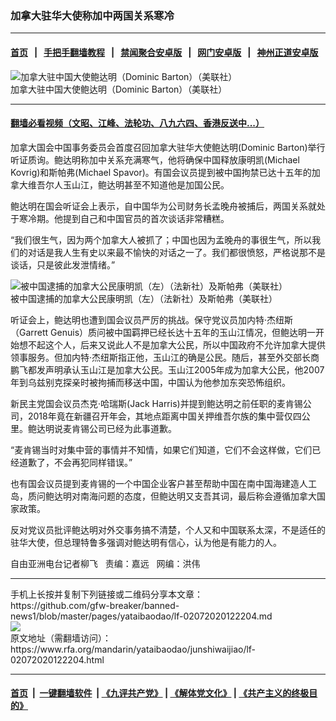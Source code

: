 ### 加拿大驻华大使称加中两国关系寒冷
------------------------

#### [首页](https://github.com/gfw-breaker/banned-news1/blob/master/README.md) &nbsp;&nbsp;|&nbsp;&nbsp; [手把手翻墙教程](https://github.com/gfw-breaker/guides/wiki) &nbsp;&nbsp;|&nbsp;&nbsp; [禁闻聚合安卓版](https://github.com/gfw-breaker/bn-android) &nbsp;&nbsp;|&nbsp;&nbsp; [网门安卓版](https://github.com/oGate2/oGate) &nbsp;&nbsp;|&nbsp;&nbsp; [神州正道安卓版](https://github.com/SzzdOgate/update) 



<div id="headerimg">
 <img alt="加拿大驻中国大使鲍达明（Dominic Barton）（美联社）" src="https://www.rfa.org/mandarin/yataibaodao/junshiwaijiao/lf-02072020122204.html/0207y.jpg/@@images/79f648c2-cae7-4ca3-b032-08d4227174ef.jpeg" title="加拿大驻中国大使鲍达明（Dominic Barton）（美联社）"/>
 <div id="headerimgcontents">
  <div id="headerimgcaption">
   <span>
    加拿大驻中国大使鲍达明（Dominic Barton）（美联社）
   </span>
   <!-- zoomattribute -->
  </div>
  <!-- headerimgcaption -->
 </div>
 <!-- headerimagecontents -->
</div>

<hr/>


#### [翻墙必看视频（文昭、江峰、法轮功、八九六四、香港反送中...）](http://167.172.214.107/home.html)

<div id="storytext">
 <div>
  <div class="slot_header">
  </div>
 </div>
 <p>
  加拿大国会中国事务委员会首度召回加拿大驻华大使鲍达明(Dominic Barton)举行听证质询。鲍达明称加中关系充满寒气，他将确保中国释放康明凯(Michael Kovrig)和斯帕弗(Michael Spavor)。有国会议员提到被中国拘禁已达十五年的加拿大维吾尔人玉山江，鲍达明甚至不知道他是加国公民。
 </p>
 <p>
  鲍达明在国会听证会上表示，自中国华为公司财务长孟晚舟被捕后，两国关系就处于寒冷期。他提到自己和中国官员的首次谈话非常糟糕。
 </p>
 <p>
  “我们很生气，因为两个加拿大人被抓了；中国也因为孟晚舟的事很生气，所以我们的对话是我人生有史以来最不愉快的对话之一了。我们都很愤怒，严格说那不是谈话，只是彼此发泄情绪。”
 </p>
 <p>
  <div class="image-inline captioned" style="width:622px;">
   <div style="width:622px;">
    <img alt="被中国逮捕的加拿大公民康明凯（左）（法新社）及斯帕弗（美联社）" src="https://www.rfa.org/mandarin/yataibaodao/junshiwaijiao/lf-02072020122204.html/0129d.jpg" title="被中国逮捕的加拿大公民康明凯（左）（法新社）及斯帕弗（美联社）"/>
   </div>
   <div class="image-caption">
    <span style="width:622px;">
     被中国逮捕的加拿大公民康明凯（左）（法新社）及斯帕弗（美联社）
    </span>
    <span class="copyright">
    </span>
   </div>
  </div>
 </p>
 <p>
  听证会上，鲍达明也遭到国会议员严厉的挑战。保守党议员加内特·杰纽斯（Garrett Genuis）质问被中国羁押已经长达十五年的玉山江情况，但鲍达明一开始想不起这个人，后来又说此人不是加拿大公民，所以中国政府不允许加拿大提供领事服务。但加内特·杰纽斯指正他，玉山江的确是公民。随后，甚至外交部长商鹏飞都发声明承认玉山江是加拿大公民。玉山江2005年成为加拿大公民，他2007年到乌兹别克探亲时被拘捕而移送中国，中国认为他参加东突恐怖组织。
 </p>
 <p>
  新民主党国会议员杰克·哈瑞斯(Jack Harris)并提到鲍达明之前任职的麦肯锡公司，2018年竟在新疆召开年会，其地点距离中国关押维吾尔族的集中营仅四公里。鲍达明说麦肯锡公司已经为此事道歉。
 </p>
 <p>
  “麦肯锡当时对集中营的事情并不知情，如果它们知道，它们不会这样做，它们已经道歉了，不会再犯同样错误。”
 </p>
 <p>
 </p>
 <p>
 </p>
 <p>
  也有国会议员提到麦肯锡的一个中国企业客户甚至帮助中国在南中国海建造人工岛，质问鲍达明对南海问题的态度，但鲍达明又支吾其词，最后称会遵循加拿大国家政策。
 </p>
 <p>
  反对党议员批评鲍达明对外交事务搞不清楚，个人又和中国联系太深，不是适任的驻华大使，但总理特鲁多强调对鲍达明有信心，认为他是有能力的人。
 </p>
 <p>
 </p>
 <p>
  自由亚洲电台记者柳飞   责编：嘉远   网编：洪伟
 </p>
</div>

<hr/>
手机上长按并复制下列链接或二维码分享本文章：<br/>
https://github.com/gfw-breaker/banned-news1/blob/master/pages/yataibaodao/lf-02072020122204.md <br/>
<a href='https://github.com/gfw-breaker/banned-news1/blob/master/pages/yataibaodao/lf-02072020122204.md'><img src='https://github.com/gfw-breaker/banned-news1/blob/master/pages/yataibaodao/lf-02072020122204.md.png'/></a> <br/>
原文地址（需翻墙访问）：https://www.rfa.org/mandarin/yataibaodao/junshiwaijiao/lf-02072020122204.html


------------------------
#### [首页](https://github.com/gfw-breaker/banned-news1/blob/master/README.md) &nbsp;|&nbsp; [一键翻墙软件](https://github.com/gfw-breaker/nogfw/blob/master/README.md) &nbsp;| [《九评共产党》](https://github.com/gfw-breaker/9ping.md/blob/master/README.md#九评之一评共产党是什么) | [《解体党文化》](https://github.com/gfw-breaker/jtdwh.md/blob/master/README.md) | [《共产主义的终极目的》](https://github.com/gfw-breaker/gczydzjmd.md/blob/master/README.md)


<img src='http://gfw-breaker.win/banned-news/pages/yataibaodao/lf-02072020122204.md' width='0px' height='0px'/>